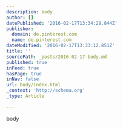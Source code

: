 ```yaml
---
description: body
author: []
datePublished: '2016-02-17T13:34:28.844Z'
publisher:
  domain: de.pinterest.com
  name: de.pinterest.com
dateModified: '2016-02-17T13:33:12.851Z'
title: ''
sourcePath: _posts/2016-02-17-body.md
published: true
inFeed: true
hasPage: true
inNav: false
url: body/index.html
_context: 'http://schema.org'
_type: Article

---
```

body